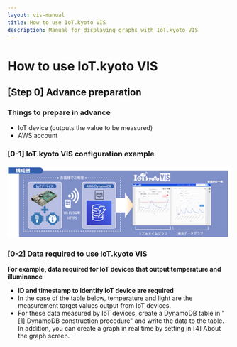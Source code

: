```yaml
---
layout: vis-manual
title: How to use IoT.kyoto VIS
description: Manual for displaying graphs with IoT.kyoto VIS
---
```


# How to use IoT.kyoto VIS

## [Step 0] Advance preparation

### Things to prepare in advance

-   IoT device (outputs the value to be measured)
-   AWS account

### [0-1] IoT.kyoto VIS configuration example

![Overall configuration diagram](../../images/vis-manual/whole_image.png)

### [0-2] Data required to use IoT.kyoto VIS

**For example, data required for IoT devices that output temperature and illuminance**

-   **ID and timestamp to identify IoT device are required**
-   In the case of the table below, temperature and light are the measurement target values output from IoT devices.
-   For these data measured by IoT devices, create a DynamoDB table in "[1] DynamoDB construction procedure" and write the data to the table. In addition, you can create a graph in real time by setting in [4] About the graph screen.
